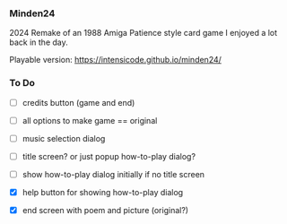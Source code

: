 ### Minden24

2024 Remake of an 1988 Amiga Patience style card game I enjoyed a lot back in the day.

Playable version: https://intensicode.github.io/minden24/

### To Do

- [ ] credits button (game and end)
- [ ] all options to make game == original
- [ ] music selection dialog
- [ ] title screen? or just popup how-to-play dialog?
- [ ] show how-to-play dialog initially if no title screen

- [X] help button for showing how-to-play dialog
- [X] end screen with poem and picture (original?)
